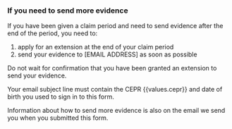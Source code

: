 ### If you need to send more evidence
<div class="evidence-list">
If you have been given a claim period and need to send evidence after the end of the period, you need to:

1. apply for an extension at the end of your claim period
2. send your evidence to [EMAIL ADDRESS] as soon as possible
</div>
Do not wait for confirmation that you have been granted an extension to send your evidence.

Your email subject line must contain the CEPR {{values.cepr}} and date of birth you used to sign in to this form.

Information about how to send more evidence is also on the email we send you when you submitted this form.

